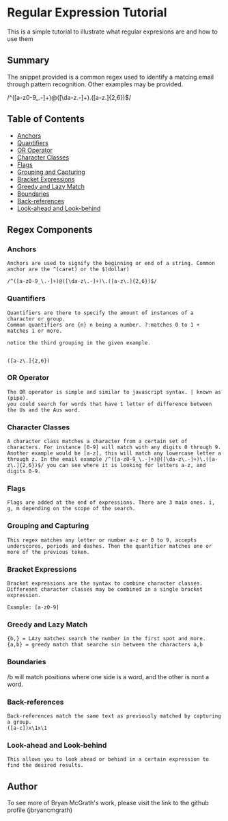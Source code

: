 # Regular Expression Tutorial

This is a simple tutorial to illustrate what regular expresions are and how to use them

## Summary

The snippet provided is a common regex used to identify a matcing email through pattern recognition. Other examples may be provided.

/^([a-z0-9_\.-]+)@([\da-z\.-]+)\.([a-z\.]{2,6})$/

## Table of Contents

- [Anchors](#anchors)
- [Quantifiers](#quantifiers)
- [OR Operator](#or-operator)
- [Character Classes](#character-classes)
- [Flags](#flags)
- [Grouping and Capturing](#grouping-and-capturing)
- [Bracket Expressions](#bracket-expressions)
- [Greedy and Lazy Match](#greedy-and-lazy-match)
- [Boundaries](#boundaries)
- [Back-references](#back-references)
- [Look-ahead and Look-behind](#look-ahead-and-look-behind)

## Regex Components

### Anchors

    Anchors are used to signify the beginning or end of a string. Common anchor are the ^(caret) or the $(dollar)

    /^([a-z0-9_\.-]+)@([\da-z\.-]+)\.([a-z\.]{2,6})$/

### Quantifiers

    Quantifiers are there to specify the amount of instances of a character or group.
    Common quantifiers are {n} n being a number. ?:matches 0 to 1 + matches 1 or more.

    notice the third grouping in the given example.


    ([a-z\.]{2,6})

### OR Operator

    The OR operator is simple and similar to javascript syntax. | known as (pipe).
    you could search for words that have 1 letter of difference between the Us and the Aus word.

### Character Classes

    A character class matches a character from a certain set of characters. For instance [0-9] will match with any digits 0 through 9. Another example would be [a-z], this will match any lowercase letter a through z. In the email example /^([a-z0-9_\.-]+)@([\da-z\.-]+)\.([a-z\.]{2,6})$/ you can see where it is looking for letters a-z, and digits 0-9.

### Flags

    Flags are added at the end of expressions. There are 3 main ones. i, g, m depending on the scope of the search.

### Grouping and Capturing

    This regex matches any letter or number a-z or 0 to 9, accepts underscores, periods and dashes. Then the quantifier matches one or more of the previous token.

### Bracket Expressions

    Bracket expressions are the syntax to combine character classes. Differeant character classes may be combined in a single bracket expression.

    Example: [a-z0-9]

### Greedy and Lazy Match

    {b,} = LAzy matches search the number in the first spot and more.
    {a,b} = greedy match that searche sin between the characters a,b

### Boundaries

/b will match positions where one side is a word, and the other is nont a word.

### Back-references

    Back-references match the same text as previously matched by capturing a group.
    ([a-c])x\1x\1

### Look-ahead and Look-behind

    This allows you to look ahead or behind in a certain expression to find the desired results.

## Author

To see more of Bryan McGrath's work, please visit the link to the github profile (jbryancmgrath)

